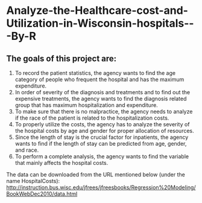 # Analyze-the-Healthcare-cost-and-Utilization-in-Wisconsin-hospitals---By-R
## The goals of this project are:
1) To record the patient statistics, the agency wants to find the age category of people who frequent the hospital and has the maximum expenditure.
2) In order of severity of the diagnosis and treatments and to find out the expensive treatments, the agency wants to find the diagnosis related group that has maximum hospitalization and expenditure.
3) To make sure that there is no malpractice, the agency needs to analyze if the race of the patient is related to the hospitalization costs.
4) To properly utilize the costs, the agency has to analyze the severity of the hospital costs by age and gender for proper allocation of resources.
5) Since the length of stay is the crucial factor for inpatients, the agency wants to find if the length of stay can be predicted from age, gender, and race.
6) To perform a complete analysis, the agency wants to find the variable that mainly affects the hospital costs.


The data can be downloaded from the URL mentioned below (under the name HospitalCosts):
http://instruction.bus.wisc.edu/jfrees/jfreesbooks/Regression%20Modeling/BookWebDec2010/data.html
